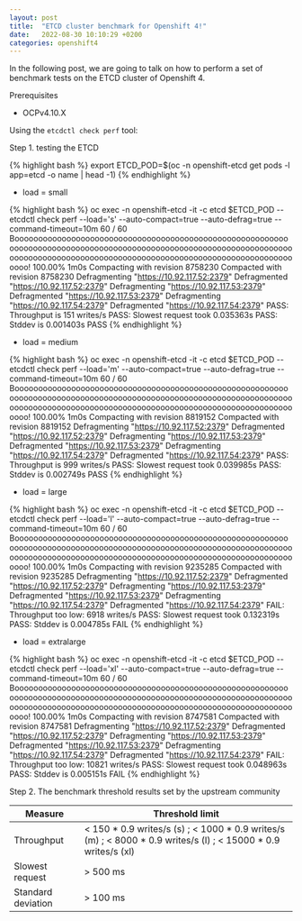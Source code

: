 ```yaml
---
layout: post
title:  "ETCD cluster benchmark for Openshift 4!"
date:   2022-08-30 10:10:29 +0200
categories: openshift4
---
```

In the following post, we are going to talk on how to perform a set of benchmark tests on the ETCD cluster of Openshift 4.

Prerequisites

- OCPv4.10.X

Using the `etcdctl check perf` tool:

Step 1. testing the ETCD

{% highlight bash %}
export ETCD_POD=$(oc -n openshift-etcd get pods -l app=etcd -o name | head -1)
{% endhighlight %}

- load = small

{% highlight bash %}
oc exec -n openshift-etcd -it -c etcd $ETCD_POD -- etcdctl check perf --load='s' --auto-compact=true --auto-defrag=true --command-timeout=10m
60 / 60 Boooooooooooooooooooooooooooooooooooooooooooooooooooooooooooooooooooooooooooooooooooooooooooooooooooooooooooooooooooooooooooooooooooooooooooooooooooooooooooooooooooooooooooooooooooooo! 100.00% 1m0s
Compacting with revision 8758230
Compacted with revision 8758230
Defragmenting "https://10.92.117.52:2379"
Defragmented "https://10.92.117.52:2379"
Defragmenting "https://10.92.117.53:2379"
Defragmented "https://10.92.117.53:2379"
Defragmenting "https://10.92.117.54:2379"
Defragmented "https://10.92.117.54:2379"
PASS: Throughput is 151 writes/s
PASS: Slowest request took 0.035363s
PASS: Stddev is 0.001403s
PASS
{% endhighlight %}

- load = medium

{% highlight bash %}
oc exec  -n openshift-etcd -it -c etcd $ETCD_POD -- etcdctl check perf --load='m' --auto-compact=true --auto-defrag=true --command-timeout=10m
 60 / 60 Boooooooooooooooooooooooooooooooooooooooooooooooooooooooooooooooooooooooooooooooooooooooooooooooooooooooooooooooooooooooooooooooooooooooooooooooooooooooooooooooooooooooooooooooooooooo! 100.00% 1m0s
Compacting with revision 8819152
Compacted with revision 8819152
Defragmenting "https://10.92.117.52:2379"
Defragmented "https://10.92.117.52:2379"
Defragmenting "https://10.92.117.53:2379"
Defragmented "https://10.92.117.53:2379"
Defragmenting "https://10.92.117.54:2379"
Defragmented "https://10.92.117.54:2379"
PASS: Throughput is 999 writes/s
PASS: Slowest request took 0.039985s
PASS: Stddev is 0.002749s
PASS
{% endhighlight %}

- load = large

{% highlight bash %}
oc exec  -n openshift-etcd -it -c etcd $ETCD_POD -- etcdctl check perf --load='l' --auto-compact=true --auto-defrag=true --command-timeout=10m
 60 / 60 Boooooooooooooooooooooooooooooooooooooooooooooooooooooooooooooooooooooooooooooooooooooooooooooooooooooooooooooooooooooooooooooooooooooooooooooooooooooooooooooooooooooooooooooooooooooo! 100.00% 1m0s
Compacting with revision 9235285
Compacted with revision 9235285
Defragmenting "https://10.92.117.52:2379"
Defragmented "https://10.92.117.52:2379"
Defragmenting "https://10.92.117.53:2379"
Defragmented "https://10.92.117.53:2379"
Defragmenting "https://10.92.117.54:2379"
Defragmented "https://10.92.117.54:2379"
FAIL: Throughput too low: 6918 writes/s
PASS: Slowest request took 0.132319s
PASS: Stddev is 0.004785s
FAIL
{% endhighlight %}

- load = extralarge

{% highlight bash %}
oc exec  -n openshift-etcd -it -c etcd $ETCD_POD -- etcdctl check perf --load='xl' --auto-compact=true --auto-defrag=true --command-timeout=10m
 60 / 60 Boooooooooooooooooooooooooooooooooooooooooooooooooooooooooooooooooooooooooooooooooooooooooooooooooooooooooooooooooooooooooooooooooooooooooooooooooooooooooooooooooooooooooooooooooooooo! 100.00% 1m0s
Compacting with revision 8747581
Compacted with revision 8747581
Defragmenting "https://10.92.117.52:2379"
Defragmented "https://10.92.117.52:2379"
Defragmenting "https://10.92.117.53:2379"
Defragmented "https://10.92.117.53:2379"
Defragmenting "https://10.92.117.54:2379"
Defragmented "https://10.92.117.54:2379"
FAIL: Throughput too low: 10821 writes/s
PASS: Slowest request took 0.048963s
PASS: Stddev is 0.005151s
FAIL
{% endhighlight %}

Step 2. The benchmark threshold results set by the upstream community

| Measure            | Threshold limit |
| ------------------ | --------------------------------------------------------------------------------------------------------------- |
| Throughput         | < 150 * 0.9 writes/s (s) ; < 1000 * 0.9 writes/s (m) ; < 8000 * 0.9 writes/s (l) ; < 15000 * 0.9 writes/s (xl)  |
| Slowest request    | > 500 ms  |
| Standard deviation | > 100 ms  |


[fedora-doc]: https://docs.fedoraproject.org/en-US/quick-docs/raspberry-pi/
[srs-doc]:   https://docs.srsran.com/en/latest/app_notes/source/pi4/source/index.html
[uhd-doc]: https://files.ettus.com/manual/page_install.html
[srsenb]: https://github.com/midu16/midu16.github.io/blob/main/assets/binaries/srs/aarch64/srsenb
[srsepc]: https://github.com/midu16/midu16.github.io/blob/main/assets/binaries/srs/aarch64/srsepc
[srsepc_if_masq.sh]: https://github.com/midu16/midu16.github.io/blob/main/assets/binaries/srs/aarch64/srsepc_if_masq.sh
[srslte_install_configs.sh]:https://github.com/midu16/midu16.github.io/blob/main/assets/binaries/srs/aarch64/srslte_install_configs.sh
[usrp-doc-b]: https://www.ettus.com/product-categories/usrp-bus-series/
[usrp-doc-n]: https://www.ettus.com/product-categories/usrp-networked-series/
